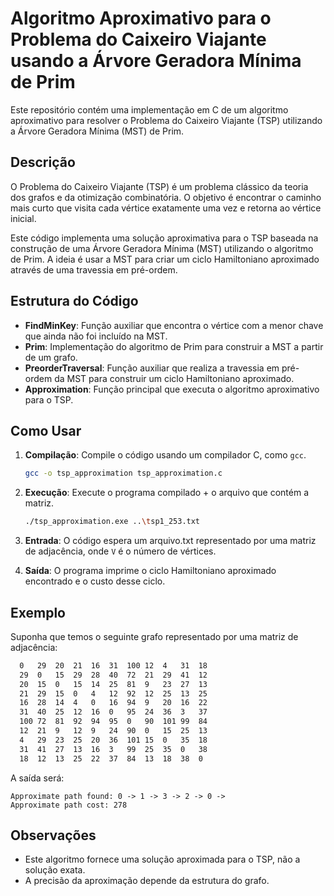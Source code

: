 # Algoritmo Aproximativo para o Problema do Caixeiro Viajante usando a Árvore Geradora Mínima de Prim

Este repositório contém uma implementação em C de um algoritmo aproximativo para resolver o Problema do Caixeiro Viajante (TSP) utilizando a Árvore Geradora Mínima (MST) de Prim.

## Descrição

O Problema do Caixeiro Viajante (TSP) é um problema clássico da teoria dos grafos e da otimização combinatória. O objetivo é encontrar o caminho mais curto que visita cada vértice exatamente uma vez e retorna ao vértice inicial.

Este código implementa uma solução aproximativa para o TSP baseada na construção de uma Árvore Geradora Mínima (MST) utilizando o algoritmo de Prim. A ideia é usar a MST para criar um ciclo Hamiltoniano aproximado através de uma travessia em pré-ordem.

## Estrutura do Código

- **FindMinKey**: Função auxiliar que encontra o vértice com a menor chave que ainda não foi incluído na MST.
- **Prim**: Implementação do algoritmo de Prim para construir a MST a partir de um grafo.
- **PreorderTraversal**: Função auxiliar que realiza a travessia em pré-ordem da MST para construir um ciclo Hamiltoniano aproximado.
- **Approximation**: Função principal que executa o algoritmo aproximativo para o TSP.

## Como Usar

1. **Compilação**: Compile o código usando um compilador C, como `gcc`.
   ```bash
   gcc -o tsp_approximation tsp_approximation.c
   ```

2. **Execução**: Execute o programa compilado + o arquivo que contém a matriz.
   ```bash
   ./tsp_approximation.exe ..\tsp1_253.txt
   ```

3. **Entrada**: O código espera um arquivo.txt representado por uma matriz de adjacência, onde `V` é o número de vértices.

4. **Saída**: O programa imprime o ciclo Hamiltoniano aproximado encontrado e o custo desse ciclo.

## Exemplo

Suponha que temos o seguinte grafo representado por uma matriz de adjacência:

```.txt
  0   29  20  21  16  31  100 12  4   31  18
  29  0   15  29  28  40  72  21  29  41  12
  20  15  0   15  14  25  81  9   23  27  13
  21  29  15  0   4   12  92  12  25  13  25
  16  28  14  4   0   16  94  9   20  16  22
  31  40  25  12  16  0   95  24  36  3   37
  100 72  81  92  94  95  0   90  101 99  84
  12  21  9   12  9   24  90  0   15  25  13
  4   29  23  25  20  36  101 15  0   35  18
  31  41  27  13  16  3   99  25  35  0   38
  18  12  13  25  22  37  84  13  18  38  0
```

A saída será:

```
Approximate path found: 0 -> 1 -> 3 -> 2 -> 0 -> 
Approximate path cost: 278
```

## Observações

- Este algoritmo fornece uma solução aproximada para o TSP, não a solução exata.
- A precisão da aproximação depende da estrutura do grafo.
